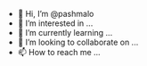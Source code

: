 - 👋 Hi, I’m @pashmalo
- 👀 I’m interested in ...
- 🌱 I’m currently learning ...
- 💞️ I’m looking to collaborate on ...
- 📫 How to reach me ...

<!---
pashmalo/pashmalo is a ✨ special ✨ repository because its `README.md` (this file) appears on your GitHub profile.
You can click the Preview link to take a look at your changes.
--->
